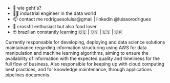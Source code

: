 - 👋 wie geht's?
- :woman_technologist: industrial engineer in the data world
- 📫 contact me rodriguesoluisa@gmail | linkedin @luisaorodrigues
- :muscle: crossfit enthusiast but also food lover 
- :nerd_face: brazilian constantly learning   :de: | :us: | :es: | :brazil:


Currently responsable for developing, deploying and data science solutions maintainance regarding information structuring using AWS for data manipulation and machine learning algorithms, aiming to ensure the availability of information with the expected quality and timeliness for the full flow of business. Also responsible for keeping up with cloud computing best practices, and for knowledge maintenance, through applications pipelines documents.

<!---
luisarodriguees/luisarodriguees is a ✨ special ✨ repository because its `README.md` (this file) appears on your GitHub profile.
You can click the Preview link to take a look at your changes.
--->
